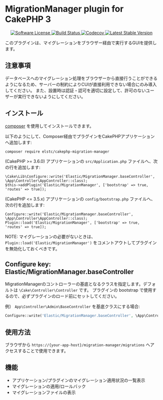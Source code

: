 # MigrationManager plugin for CakePHP 3

<p align="center">
    <a href="LICENSE.txt" target="_blank">
        <img alt="Software License" src="https://img.shields.io/badge/license-MIT-brightgreen.svg?style=flat-square">
    </a>
    <a href="https://travis-ci.org/elstc/cakephp-migration-manager" target="_blank">
        <img alt="Build Status" src="https://img.shields.io/travis/elstc/cakephp-migration-manager/master.svg?style=flat-square">
    </a>
    <a href="https://codecov.io/gh/elstc/cakephp-migration-manager" target="_blank">
        <img alt="Codecov" src="https://img.shields.io/codecov/c/github/elstc/cakephp-migration-manager.svg?style=flat-square">
    </a>
    <a href="https://packagist.org/packages/elstc/cakephp-migration-manager" target="_blank">
        <img alt="Latest Stable Version" src="https://img.shields.io/packagist/v/elstc/cakephp-migration-manager.svg?style=flat-square">
    </a>
</p>

このプラグインは、マイグレーションをブラウザー経由で実行するGUIを提供します。

## 注意事項

データベースへのマイグレーション処理をブラウザーから直接行うことができるようになるため、サーバーの制約によりCUIが直接利用できない場合にのみ導入してください。
また、設置時は認証・認可を適切に設定して、許可のないユーザーが実行できないようにしてください。

## インストール

[composer](http://getcomposer.org) を使用してインストールできます。

以下のようにして、Composer経由でプラグインをCakePHPアプリケーションへ追加します:

```
composer require elstc/cakephp-migration-manager
```

(CakePHP >= 3.6.0) アプリケーションの `src/Application.php` ファイルへ、次の行を追加します:

```
\Cake\Lib\Configure::write('Elastic/MigrationManager.baseController', \App\Controller\AppController::class);
$this->addPlugin('Elastic/MigrationManager', ['bootstrap' => true, 'routes' => true]);
```

(CakePHP <= 3.5.x) アプリケーションの `config/bootstrap.php` ファイルへ、次の行を追加します:

```
Configure::write('Elastic/MigrationManager.baseController', \App\Controller\AppController::class);
Plugin::load('Elastic/MigrationManager', ['bootstrap' => true, 'routes' => true]);
```

NOTE: マイグレーションの必要がないときは、`Plugin::load('Elastic/MigrationManager')` をコメントアウトしてプラグインを無効化しておくべきです。

## Configure key: Elastic/MigrationManager.baseController

MigrationManagerのコントローラーの基底となるクラスを指定します。デフォルトは `\Cake\Controller\Controller` です。
プラグインの bootstrap で使用するので、必ずプラグインのロード前にセットしてください。

例） `App\Controller\Admin\BaseController` を基底クラスにする場合:

```php
Configure::write('Elastic/MigrationManager.baseController', \App\Controller\Admin\BaseController::class);
```

## 使用方法

ブラウザから `https://{your-app-host}/migration-manager/migrations` へアクセスすることで使用できます。

## 機能

- アプリケーション/プラグインのマイグレーション適用状況の一覧表示
- マイグレーションの適用/ロールバック
- マイグレーションファイルの表示
